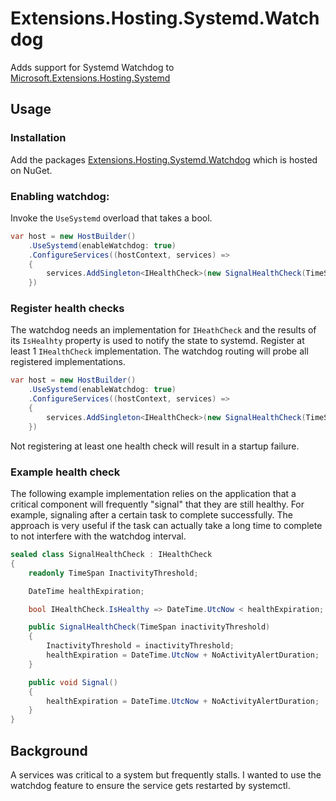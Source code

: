 ﻿# Extensions.Hosting.Systemd.Watchdog

Adds support for Systemd Watchdog to [Microsoft.Extensions.Hosting.Systemd](https://www.nuget.org/packages/Microsoft.Extensions.Hosting.Systemd)

## Usage

### Installation

Add the packages [Extensions.Hosting.Systemd.Watchdog](https://www.nuget.org/packages/Extensions.Hosting.Systemd.Watchdog) which is hosted on NuGet.

### Enabling watchdog:

Invoke the `UseSystemd` overload that takes a bool.

```c#
var host = new HostBuilder()
    .UseSystemd(enableWatchdog: true)
    .ConfigureServices((hostContext, services) =>
    {
        services.AddSingleton<IHealthCheck>(new SignalHealthCheck(TimeSpan.FromMinutes(5)));
    })
```

### Register health checks

The watchdog needs an implementation for `IHeathCheck` and the results of its `IsHealhty` property is used to notify the state to systemd. Register at least 1 `IHealthCheck` implementation. The watchdog routing will probe all registered implementations.

```c#
var host = new HostBuilder()
    .UseSystemd(enableWatchdog: true)
    .ConfigureServices((hostContext, services) =>
    {
        services.AddSingleton<IHealthCheck>(new SignalHealthCheck(TimeSpan.FromMinutes(5)));
    })
```

Not registering at least one health check will result in a startup failure.

### Example health check

The following example implementation relies on the application that a critical component will frequently "signal" that they are still healthy. For example, signaling after a certain task to complete successfully. The approach is very useful if the task can actually take a long time to complete to not interfere with the watchdog interval.

```c#
sealed class SignalHealthCheck : IHealthCheck
{
    readonly TimeSpan InactivityThreshold;

    DateTime healthExpiration;

    bool IHealthCheck.IsHealthy => DateTime.UtcNow < healthExpiration;

    public SignalHealthCheck(TimeSpan inactivityThreshold)
    {
        InactivityThreshold = inactivityThreshold;
        healthExpiration = DateTime.UtcNow + NoActivityAlertDuration;
    }

    public void Signal()
    {
        healthExpiration = DateTime.UtcNow + NoActivityAlertDuration;
    }
}
```

## Background

A services was critical to a system but frequently stalls. I wanted to use the watchdog feature to ensure the service gets restarted by systemctl.
